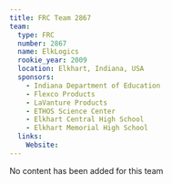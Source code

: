 ```yaml
---
title: FRC Team 2867
team:
  type: FRC
  number: 2867
  name: ElkLogics
  rookie_year: 2009
  location: Elkhart, Indiana, USA
  sponsors:
    - Indiana Department of Education
    - Flexco Products
    - LaVanture Products
    - ETHOS Science Center
    - Elkhart Central High School
    - Elkhart Memorial High School
  links:
    Website: 
---
```

No content has been added for this team